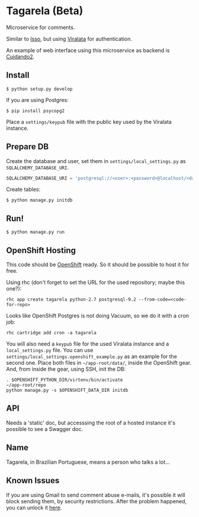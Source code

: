 # Tagarela (Beta)

Microservice for comments.

Similar to [Isso](https://posativ.org/isso/), but using [Viralata](https://github.com/okfn-brasil/viralata) for authentication.

An example of web interface using this microservice as backend is [Cuidando2](https://github.com/okfn-brasil/cuidando2).


## Install

```
$ python setup.py develop
```

If you are using Postgres:

```
$ pip install psycopg2
```

Place a `settings/keypub` file with the public key used by the Viralata instance.

## Prepare DB

Create the database and user, set them in `settings/local_settings.py` as `SQLALCHEMY_DATABASE_URI`.

```python
SQLALCHEMY_DATABASE_URI = 'postgresql://<user>:<password>@localhost/<database>'
```

Create tables:

```
$ python manage.py initdb
```

## Run!

```
$ python manage.py run
```

## OpenShift Hosting

This code should be [OpenShift](https://openshift.com) ready.
So it should be possible to host it for free.

Using rhc (don't forget to set the URL for the used repository; maybe this one?):

    rhc app create tagarela python-2.7 postgresql-9.2 --from-code=<code-for-repo>

Looks like OpenShift Postgres is not doing Vacuum, so we do it with a cron job:

    rhc cartridge add cron -a tagarela

You will also need a `keypub` file for the used Viralata instance and a `local_settings.py` file.
You can use `settings/local_settings.openshift_example.py` as an example for the second one.
Place both files in `~/app-root/data/`, inside the OpenShift gear.
And, from inside the gear, using SSH, init the DB:

    . $OPENSHIFT_PYTHON_DIR/virtenv/bin/activate
    ~/app-root/repo
    python manage.py -s $OPENSHIFT_DATA_DIR initdb

## API

Needs a 'static' doc, but accesssing the root of a hosted instance it's possible to see a Swagger doc.

## Name

Tagarela, in Brazilian Portuguese, means a person who talks a lot...

## Known Issues

If you are using Gmail to send comment abuse e-mails, it's possible it will block sending them, by security restrictions.
After the problem happened, you can unlock it [here](https://accounts.google.com/DisplayUnlockCaptcha).
